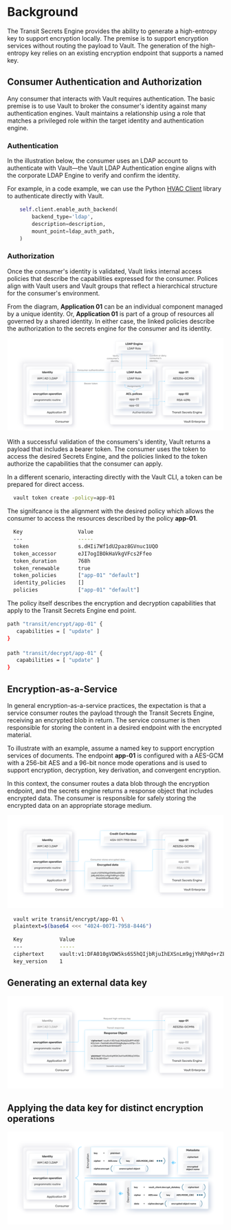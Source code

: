  # Background

The Transit Secrets Engine provides the ability to generate a high-entropy key to support encryption locally. The premise is to support encryption services without routing the payload to Vault. The generation of the high-entropy key relies on an existing encryption endpoint that supports a named key.

## Consumer Authentication and Authorization

Any consumer that interacts with Vault requires authentication. The basic premise is to use Vault to broker the consumer's identity against many authentication engines. Vault maintains a relationship using a role that matches a privileged role within the target identity and authentication engine. 

### Authentication
In the illustration below, the consumer uses an LDAP account to authenticate with Vault—the Vault LDAP Authentication engine aligns with the corporate LDAP Engine to verify and confirm the identity.

For example, in a code example, we can use the Python [HVAC Client](https://hvac.readthedocs.io/) library to authenticate directly with Vault.

```python
    self.client.enable_auth_backend(
        backend_type='ldap',
        description=description,
        mount_point=ldap_auth_path,
    )
```

### Authorization
Once the consumer's identity is validated, Vault links internal access policies that describe the capabilities expressed for the consumer. Polices align with Vault users and Vault groups that reflect a hierarchical structure for the consumer's environment. 

From the diagram, **Application 01** can be an individual component managed by a unique identity. Or, **Application 01** is part of a group of resources all governed by a shared identity. In either case, the linked policies describe the authorization to the secrets engine for the consumer and its identity.
 
 ![alt text][Vault-auth]

With a successful validation of the consumers's identity, Vault returns a payload that includes a bearer token. The consumer uses the token to access the desired Secrets Engine, and the policies linked to the token authorize the capabilities that the consumer can apply.

In a different scenario, interacting directly with the Vault CLI, a token can be prepared for direct access.

```bash
  vault token create -policy=app-01
```

The signifcance is the alignment with the desired policy which allows the consumer to access the resources described by the policy **app-01**.

```bash
  Key                  Value
  ---                  -----
  token                s.dHIi7Wf1dU2paz8GVnuc1UQO
  token_accessor       eJI7ogIBOkHaVkgVFcs2Ffeo
  token_duration       768h
  token_renewable      true
  token_policies       ["app-01" "default"]
  identity_policies    []
  policies             ["app-01" "default"]
```

The policy itself describes the encryption and decryption capabilities that apply to the Transit Secrets Engine end point.

```bash
path "transit/encrypt/app-01" {
   capabilities = [ "update" ]
}

path "transit/decrypt/app-01" {
   capabilities = [ "update" ]
}

```

## Encryption-as-a-Service

In general encryption-as-a-service practices, the expectation is that a service consumer routes the payload through the Transit Secrets Engine, receiving an encrypted blob in return. The service consumer is then responsible for storing the content in a desired endpoint with the encrypted material.

To illustrate with an example, assume a named key to support encryption services of documents. The endpoint **app-01** is configured with a AES-GCM with a 256-bit AES and a 96-bit nonce mode operations and is used to support encryption, decryption, key derivation, and convergent encryption.

In this context, the consumer routes a data blob through the encryption endpoint, and the secrets engine returns a response object that includes encrypted data. The consumer is responsible for safely storing the encrypted data on an appropriate storage medium.

![alt text][Vault-eaas]

```bash
  vault write transit/encrypt/app-01 \
  plaintext=$(base64 <<< "4024-0071-7958-8446")
```

```bash
  Key            Value
  ---            -----
  ciphertext     vault:v1:DFA010gVDW5ks6S5hQIjbRjuIhEXSnLm9gjYhRPqd+rZEdShzkXG0zb9kadL35g=
  key_version    1
```

## Generating an external data key

 ![alt text][Vault-eaas-key]

## Applying the data key for distinct encryption operations

 ![alt text][Encryption-ops]

 [Vault-auth]: images/image_01_vault_auth.svg "Vault Authentication: Access to Vault requires vetting the consumer's identity"
 [Vault-eaas]: images/image_02_transit_eaas.svg "Encryption-as-a-Service: Routing data through Vault Transit Secrets Engine"
 [Vault-eaas-key]: images/image_03_transit_key.svg "Encryption-as-a-Service External Key: Using a high-entropy key from the main Transit key chain"
 [Encryption-ops]: images/image_04_encryption_ops.svg "Encryption Operations: Using the external data key for encryption and decryption operations"